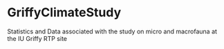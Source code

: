 # GriffyClimateStudy
Statistics and Data associated with the study on micro and macrofauna at the IU Griffy RTP site
